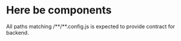 # Here be components
All paths matching /\*\*/\*\*.config.js is expected to provide contract for backend.
